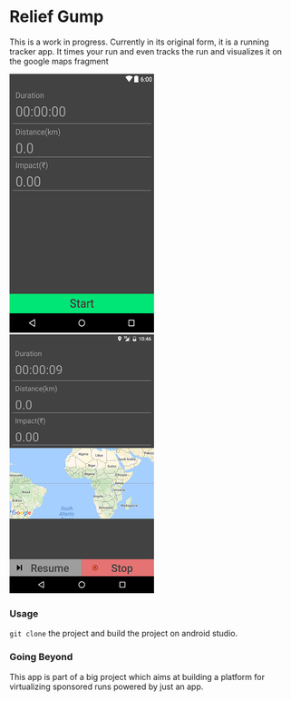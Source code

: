 # Relief Gump 
This is a work in progress. Currently in its original form, it is a running tracker app. It times your run and even tracks the run
and visualizes it on the google maps fragment  
  
![photo1](https://github.com/vijayj3/ReliefGumpv1/blob/master/photo1.png) 
![photo2](https://github.com/vijayj3/ReliefGumpv1/blob/master/photo2.png)

### Usage
`git clone` the project and build the project on android studio.

### Going Beyond
This app is part of a big project which aims at building a platform for virtualizing sponsored runs powered by just an app.
